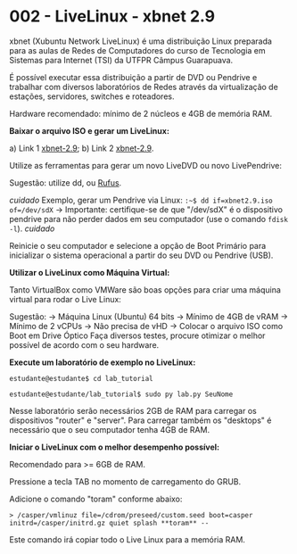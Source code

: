 # 002 - LiveLinux - xbnet 2.9

xbnet (Xubuntu Network LiveLinux) é uma distribuição Linux preparada para as aulas de Redes de Computadores do curso de Tecnologia em Sistemas para Internet (TSI) da UTFPR Câmpus Guarapuava. 

É possível executar essa distribuição a partir de DVD ou Pendrive e trabalhar com diversos laboratórios de Redes através da virtualização de estações, servidores, switches e roteadores. 

Hardware recomendado: mínimo de 2 núcleos e 4GB de memória RAM. 

**Baixar o arquivo ISO e gerar um LiveLinux:**

a) Link 1 [xbnet-2.9](https://nuvem.utfpr.edu.br/index.php/s/Up1aZm0RFPpmKWr); b) Link 2 [xbnet-2.9](https://drive.google.com/file/d/1V4tdBn8-RQPDYvhrDSvxvGHQ6tXQ7irw/view?usp=sharing).

Utilize as ferramentas para gerar um novo LiveDVD ou novo LivePendrive:

Sugestão: utilize dd, ou [Rufus](https://rufus.ie/pt_BR/).

*cuidado*
Exemplo, gerar um Pendrive via Linux:
`:~$ dd if=xbnet2.9.iso of=/dev/sdX`
-> Importante: certifique-se de que "/dev/sdX" é o dispositivo pendrive para não perder dados em seu computador (use o comando `fdisk -l`).
*cuidado* 

Reinicie o seu computador e selecione a opção de Boot Primário para inicializar o sistema operacional a partir do seu DVD ou Pendrive (USB). 

**Utilizar o LiveLinux como Máquina Virtual:**

Tanto VirtualBox como VMWare são boas opções para criar uma máquina virtual para rodar o Live Linux:

Sugestão:
-> Máquina Linux (Ubuntu) 64 bits
-> Mínimo de 4GB de vRAM
-> Mínimo de 2 vCPUs
-> Não precisa de vHD
-> Colocar o arquivo ISO como Boot em Drive Óptico
Faça diversos testes, procure otimizar o melhor possível de acordo com o seu hardware. 

**Execute um laboratório de exemplo no LiveLinux:**

`estudante@estudante$ cd lab_tutorial`

`estudante@estudante/lab_tutorial$ sudo py lab.py SeuNome`

Nesse laboratório serão necessários 2GB de RAM para carregar os dispositivos "router" e "server". Para carregar também os "desktops" é necessário que o seu computador tenha 4GB de RAM. 

**Iniciar o LiveLinux com o melhor desempenho possível:**

Recomendado para >= 6GB de RAM.

Pressione a tecla TAB no momento de carregamento do GRUB.

Adicione o comando "toram" conforme abaixo:

`> /casper/vmlinuz file=/cdrom/preseed/custom.seed boot=casper initrd=/casper/initrd.gz quiet splash **toram** --`

Este comando irá copiar todo o Live Linux para a memória RAM. 



